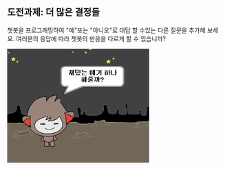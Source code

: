 ## 도전과제: 더 많은 결정들

챗봇을 프로그래밍하여 "예"또는 "아니오"로 대답 할 수있는 다른 질문을 추가해 보세요. 여러분의 응답에 따라 챗봇의 반응을 다르게 할 수 있습니까?

![스크린샷](images/chatbot-joke.png)